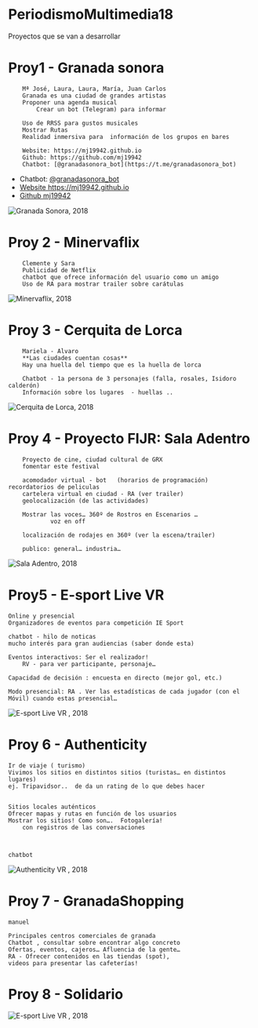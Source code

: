 # PeriodismoMultimedia18


Proyectos que se van a desarrollar 

Proy1 -  Granada sonora 
========================================
		Mª José, Laura, Laura, María, Juan Carlos
		Granada es una ciudad de grandes artistas 
		Proponer una agenda musical 
    		Crear un bot (Telegram) para informar

		Uso de RRSS para gustos musicales 
		Mostrar Rutas
		Realidad inmersiva para  información de los grupos en bares
    
		Website: https://mj19942.github.io
		Github: https://github.com/mj19942
		Chatbot: [@granadasonora_bot](https://t.me/granadasonora_bot)
		
  * Chatbot: [@granadasonora_bot](https://t.me/granadasonora_bot)
  * [Website https://mj19942.github.io ](https://mj19942.github.io)
  * [Github mj19942](https://github.com/mj19942)
 
![Granada Sonora, 2018](https://github.com/mgea/PeriodismoMultimedia/blob/master/2018/granada_sonora.JPG)


Proy 2 - Minervaflix
========================================
		Clemente y Sara 
		Publicidad de Netflix 
		chatbot que ofrece información del usuario como un amigo 
		Uso de RA para mostrar trailer sobre carátulas 

![Minervaflix, 2018](https://github.com/mgea/PeriodismoMultimedia/blob/master/2018/minervaflix.JPG)


Proy 3 - Cerquita de Lorca 
========================================
		Mariela - Alvaro 
		**Las ciudades cuentan cosas** 
		Hay una huella del tiempo que es la huella de lorca 

		Chatbot - 1a persona de 3 personajes (falla, rosales, Isidoro calderón) 
		Información sobre los lugares  - huellas .. 



![Cerquita de Lorca, 2018](https://github.com/mgea/PeriodismoMultimedia/blob/master/2018/cerquitadelorca.JPG)


Proy 4 - Proyecto FIJR: Sala Adentro
========================================		
		Proyecto de cine, ciudad cultural de GRX
		fomentar este festival 

		acomodador virtual - bot   (horarios de programación)  recordatorios de peliculas
		cartelera virtual en ciudad - RA (ver trailer)
		geolocalización (de las actividades) 

		Mostrar las voces… 360º de Rostros en Escenarios … 
				voz en off 

		localización de rodajes en 360º (ver la escena/trailer)

		publico: general… industria…


![Sala Adentro, 2018](https://github.com/mgea/PeriodismoMultimedia/blob/master/2018/sala_adentro.JPG)


Proy5 - E-sport Live VR 
========================================
	Online y presencial 
	Organizadores de eventos para competición IE Sport

	chatbot - hilo de noticas 
	mucho interés para gran audiencias (saber donde esta) 

	Eventos interactivos: Ser el realizador! 
		RV - para ver participante, personaje… 

	Capacidad de decisión : encuesta en directo (mejor gol, etc.) 
	
	Modo presencial: RA . Ver las estadísticas de cada jugador (con el Móvil) cuando estas presencial… 


![E-sport Live VR , 2018](https://github.com/mgea/PeriodismoMultimedia/blob/master/2018/isport.JPG) 

Proy 6 - Authenticity 
========================================
	Ir de viaje ( turismo) 
	Vivimos los sitios en distintos sitios (turistas… en distintos lugares)
	ej. Tripavidsor..  de da un rating de lo que debes hacer 

	
	Sitios locales auténticos 
	Ofrecer mapas y rutas en función de los usuarios
	Mostrar los sitios! Como son…. 	Fotogalería! 
		con registros de las conversaciones 



	chatbot 

![Authenticity VR , 2018](https://github.com/mgea/PeriodismoMultimedia/blob/master/2018/authencity.JPG) 

Proy 7 -  GranadaShopping 
========================================
	manuel 

	Principales centros comerciales de granada 
	Chatbot , consultar sobre encontrar algo concreto 
	Ofertas, eventos, cajeros… Afluencia de la gente… 
	RA - Ofrecer contenidos en las tiendas (spot), 
	videos para presentar las cafeterías! 

	

	
Proy 8 -  Solidario
========================================
	  




![E-sport Live VR , 2018](https://github.com/mgea/PeriodismoMultimedia/blob/master/2018/evolving.JPG) 





